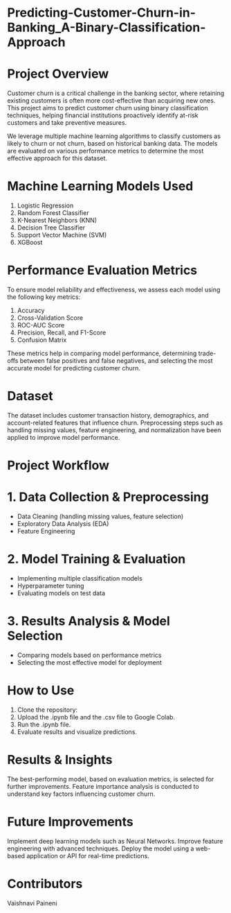 # Predicting-Customer-Churn-in-Banking_A-Binary-Classification-Approach

# Project Overview
Customer churn is a critical challenge in the banking sector, where retaining existing customers is often more cost-effective than acquiring new ones. This project aims to predict customer churn using binary classification techniques, helping financial institutions proactively identify at-risk customers and take preventive measures.

We leverage multiple machine learning algorithms to classify customers as likely to churn or not churn, based on historical banking data. The models are evaluated on various performance metrics to determine the most effective approach for this dataset.

# Machine Learning Models Used
1. Logistic Regression
2. Random Forest Classifier
3. K-Nearest Neighbors (KNN)
4. Decision Tree Classifier
5. Support Vector Machine (SVM)
6. XGBoost

# Performance Evaluation Metrics
To ensure model reliability and effectiveness, we assess each model using the following key metrics:
1. Accuracy
2. Cross-Validation Score
3. ROC-AUC Score
4. Precision, Recall, and F1-Score
5. Confusion Matrix

These metrics help in comparing model performance, determining trade-offs between false positives and false negatives, and selecting the most accurate model for predicting customer churn.

# Dataset
The dataset includes customer transaction history, demographics, and account-related features that influence churn.
Preprocessing steps such as handling missing values, feature engineering, and normalization have been applied to improve model performance.

# Project Workflow
# 1. Data Collection & Preprocessing
- Data Cleaning (handling missing values, feature selection)
- Exploratory Data Analysis (EDA)
- Feature Engineering

# 2. Model Training & Evaluation
- Implementing multiple classification models
- Hyperparameter tuning
- Evaluating models on test data

# 3. Results Analysis & Model Selection
- Comparing models based on performance metrics
- Selecting the most effective model for deployment

# How to Use
1. Clone the repository:
2. Upload the .ipynb file and the .csv file to Google Colab.
3. Run the .ipynb file.
4. Evaluate results and visualize predictions.

# Results & Insights
The best-performing model, based on evaluation metrics, is selected for further improvements.
Feature importance analysis is conducted to understand key factors influencing customer churn.

# Future Improvements
Implement deep learning models such as Neural Networks.
Improve feature engineering with advanced techniques.
Deploy the model using a web-based application or API for real-time predictions.

# Contributors
Vaishnavi Paineni
